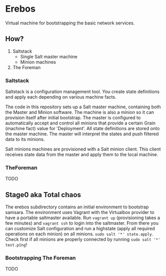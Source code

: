 # Erebos

Virtual machine for bootstrapping the basic network services.

## How?

1. Saltstack
    * Single Salt master machine
    * Minion machines
2. The Foreman

### Saltstack

Saltstack is a configuration management tool. You create state definitions and apply each
depending on various machine facts.

The code in this repository sets up a Salt master machine, containing both the Master and Minion software.
The machine is also a minion so it can provision itself after initial bootstrap. The master is configured
to automatically accept and control all minions that provide a certain Grain (machine fact) value for 'Deployment'.
All state definitions are stored onto the master machine. The master will interpret the states and push
filtered data to its minions.

Salt minions machines are provisioned with a Salt minion client. This client receives state data from the master
and apply them to the local machine.

### TheForeman

TODO

## Stage0 aka Total chaos

The erebos subdirectory contains an initial environment to bootstrap samsara.
The environment uses Vagrant with the Virtualbox provider to have a portable saltmaster available.
Run `vagrant up` (provisioning takes a few minutes) and `vagrant ssh` to login into the saltmaster.
From there you can customize Salt configuration and run a highstate (apply all required operations on each minion)
on all minions. `sudo salt '*' state.apply`.  
Check first if all minions are properly connected by running `sudo salt '*' test.pîng`!

### Bootstrapping The Foreman

TODO
